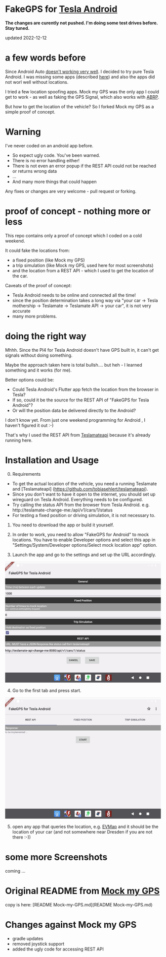 # FakeGPS for [Tesla Android](https://teslaandroid.com/release-notes)


**The changes are curently not pushed. I'm doing some test drives before. Stay tuned.**

updated 2022-12-12


# a few words before 

Since Android Auto [doesn't working very well](https://github.com/tesla-android/issue-tracker/issues/138). I decided to try pure Tesla Android.
I was missing some apps (described [here](https://github.com/ca-dmin/tesla-android-notes)) and also the apps did not worl well without locations.


I tried a few location spoofing apps.
Mock my GPS was the only app I could get to work - as well as faking the GPS Signal, which also works with [ABRP](https://abetterrouteplanner.com).

But how to get the location of the vehicle? 
So I forked Mock my GPS as a simple proof of concept.

# Warning

I've never coded on an android app before. 

- So expect ugly code. You've been warned. 
- There is no error handling either!
- There is not even an error popup if the REST API could not be reached or returns wrong data
- ...
- And many more things that could happen

Any fixes or changes are very welcome - pull request or forking. 

# proof of concept - nothing more or less

This repo contains only a proof of concept which I coded on a cold weekend.

It could fake the locations from:
- a fixed position (like Mock my GPS)
- a trip simulation (like Mock my GPS, used here for most screenshots)
- and the location from a REST API - which I used to get the location of the car.

Caveats of the proof of concept:
- Tesla Android needs to be online and connected all the time!
- since the position determination takes a long way via "your car -> Tesla mothership -> Teslamate -> Teslamate API -> your car", it is not very accurate
- many more problems.


# doing the right way

Mhhh. Since the PI4 for Tesla Android doesn't have GPS built in, it can't get signals without doing something.

Maybe the approach taken here is total bullsh.... but heh - I learned something and it works (for me).


Better options could be:
- Could Tesla Android's Flutter app fetch the location from the browser in Tesla?
- If so, could it be the source for the REST API of "FakeGPS for Tesla Android"?
- Or will the position data be delivered directly to the Android?


I don't know yet.
From just one weekend programming for Android , I haven't figured it out :-)


That's why I used the REST API from [Teslamateapi](https://github.com/tobiasehlert/teslamateapi) because it's already running here.



# Installation and Usage

0) Requirements 
  - To get the actual location of the vehicle, you need a running Teslamate and [Teslamateapi] (https://github.com/tobiasehlert/teslamateapi). 
  - Since you don't want to have it open to the internet, you should set up wireguard on Tesla Android. Everything needs to be configured. 
  - Try calling the status API from the browser from Tesla Android. e.g. http://teslamate-change-me:<port>/api/v1/cars/1/status
  - For testing a fixed position or driving simulation, it is not necessary to.

1) You need to download the app or build it yourself.

2) In order to work, you need to allow "FakeGPS for Android" to mock locations. You have to enable Developer options and select this app in "Settings/System/Developer options/Select mock location app" option.

3) Launch the app and go to the settings and set up the URL accordingly.

![screenshot](./screenshots/preferences.png)


4) Go to the first tab and press start.

![screenshot](./screenshots/start.png)

5) open any app that queries the location, e.g. [EVMap](https://f-droid.org/packages/net.vonforst.evmap/) and it should be the location of your car (and not somewhere near Dresden if you are not there :-))



# some more Screenshots

coming ...



# Original README from [Mock my GPS](https://github.com/warren-bank/Android-Mock-Location)

copy is here: [README Mock-my-GPS.md](README Mock-my-GPS.md)

# Changes against Mock my GPS

- gradle updates
- removed joystick support
- added the ugly code for accessing REST API